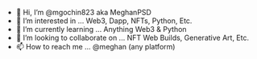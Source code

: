 - 👋 Hi, I’m @mgochin823 aka MeghanPSD
- 👀 I’m interested in ... Web3, Dapp, NFTs, Python, Etc.
- 🌱 I’m currently learning ... Anything Web3 & Python
- 💞️ I’m looking to collaborate on ... NFT Web Builds, Generative Art, Etc.
- 📫 How to reach me ... @meghan (any platform)

<!---
mgochin823/mgochin823 is a ✨ special ✨ repository because its `README.md` (this file) appears on your GitHub profile.
You can click the Preview link to take a look at your changes.
--->
